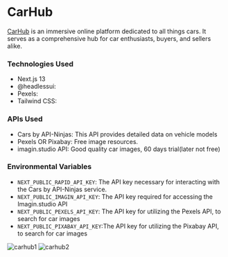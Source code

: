 # CarHub

[CarHub](https://dub.sh/carhub) is an immersive online platform dedicated to all things cars. It serves as a comprehensive hub for car enthusiasts, buyers, and sellers alike.

### Technologies Used

- Next.js 13
- @headlessui:
- Pexels:
- Tailwind CSS:

### APIs Used

- Cars by API-Ninjas: This API provides detailed data on vehicle models
- Pexels OR Pixabay: Free image resources.
- imagin.studio API: Good quality car images, 60 days trial(later not free)

### Environmental Variables

- `NEXT_PUBLIC_RAPID_API_KEY`: The API key necessary for interacting with the Cars by API-Ninjas service.
- `NEXT_PUBLIC_IMAGIN_API_KEY`: The API key required for accessing the Imagin.studio API
- `NEXT_PUBLIC_PEXELS_API_KEY`: The API key for utilizing the Pexels API, to search for car images
- `NEXT_PUBLIC_PIXABAY_API_KEY`:The API key for utilizing the Pixabay API, to search for car images

<img src='https://i.postimg.cc/qMCpg02c/carhub1.png' alt='carhub1'/>
<img src='https://i.postimg.cc/RZ54H8Tk/carhub2.png' alt='carhub2'/>

